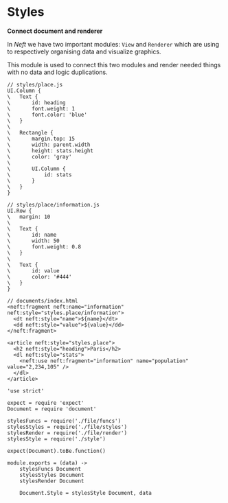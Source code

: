 Styles
======

**Connect document and renderer**

In *Neft* we have two important modules: `View` and `Renderer` which are using to
respectively organising data and visualize graphics.

This module is used to connect this two modules and render needed things with no
data and logic duplications.

```
// styles/place.js
UI.Column {
\	Text {
\		id: heading
\		font.weight: 1
\		font.color: 'blue'
\	}
\
\	Rectangle {
\		margin.top: 15
\		width: parent.width
\		height: stats.height
\		color: 'gray'
\
\		UI.Column {
\			id: stats
\		}
\	}
}

// styles/place/information.js
UI.Row {
\	margin: 10
\
\	Text {
\		id: name
\		width: 50
\		font.weight: 0.8
\	}
\
\	Text {
\		id: value
\		color: '#444'
\	}
}

// documents/index.html
<neft:fragment neft:name="information" neft:style="styles.place/information">
  <dt neft:style="name">${name}</dt>
  <dd neft:style="value">${value}</dd>
</neft:fragment>

<article neft:style="styles.place">
  <h2 neft:style="heading">Paris</h2>
  <dl neft:style="stats">
    <neft:use neft:fragment="information" name="population" value="2,234,105" />
  </dl>
</article>
```

	'use strict'

	expect = require 'expect'
	Document = require 'document'

	stylesFuncs = require('./file/funcs')
	stylesStyles = require('./file/styles')
	stylesRender = require('./file/render')
	stylesStyle = require('./style')

	expect(Document).toBe.function()

	module.exports = (data) ->
		stylesFuncs Document
		stylesStyles Document
		stylesRender Document

		Document.Style = stylesStyle Document, data
